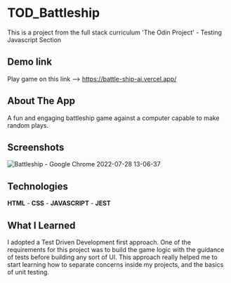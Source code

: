 # TOD_Battleship

This is a project from the full stack curriculum 'The Odin Project' - Testing Javascript Section

## Demo link

Play game on this link --> https://battle-ship-ai.vercel.app/

## About The App

A fun and engaging battleship game against a computer capable to make random plays.

## Screenshots
![Battleship - Google Chrome 2022-07-28 13-06-37](https://user-images.githubusercontent.com/64644550/181902705-36aa733e-d8f0-420c-8d03-d2f360cba4bc.gif)
## Technologies

**HTML** - **CSS** - **JAVASCRIPT** - **JEST**

## What I Learned

I adopted a Test Driven Development first approach. One of the requirements for this project was to build the game logic with the guidance of tests before building any sort of UI. This approach really helped me to start learning how to separate concerns inside my projects, and the basics of unit testing.
